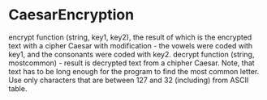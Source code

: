 # CaesarEncryption
encrypt function (string, key1, key2), the result of which is the encrypted text with a cipher
Caesar with modification - the vowels were coded with key1, and the consonants were coded with key2.
decrypt function (string, mostcommon) - result is decrypted text from a chipher Caesar. Note, that text has to be
long enough for the program to find the most common letter. Use only characters that are between 127 and 32 (including) from ASCII table.
